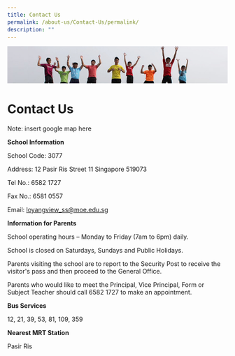```yaml
---
title: Contact Us
permalink: /about-us/Contact-Us/permalink/
description: ""
---
```



![](/images/Banner.jpg)

Contact Us
==========
Note: insert google map here

**School Information**  

School Code: 3077

Address: 12 Pasir Ris Street 11 Singapore 519073

Tel No.: 6582 1727

Fax No.: 6581 0557

Email: [loyangview\_ss@moe.edu.sg](mailto:loyangview_ss@moe.edu.sg)

  

**Information for Parents**

School operating hours – Monday to Friday (7am to 6pm) daily.

School is closed on Saturdays, Sundays and Public Holidays.

Parents visiting the school are to report to the Security Post to receive the visitor's pass and then proceed to the General Office.

Parents who would like to meet the Principal, Vice Principal, Form or Subject Teacher should call 6582 1727 to make an appointment.

  

**Bus Services**

12, 21, 39, 53, 81, 109, 359

  

**Nearest MRT Station**

Pasir Ris